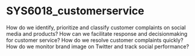 # SYS6018_customerservice

How do we identify, prioritize and classify customer complaints on social media and products?
How can we facilitate response and decisionmaking
for customer service? How do we resolve
customer complaints quickly? How do we monitor brand image on Twitter and track social
performance?
